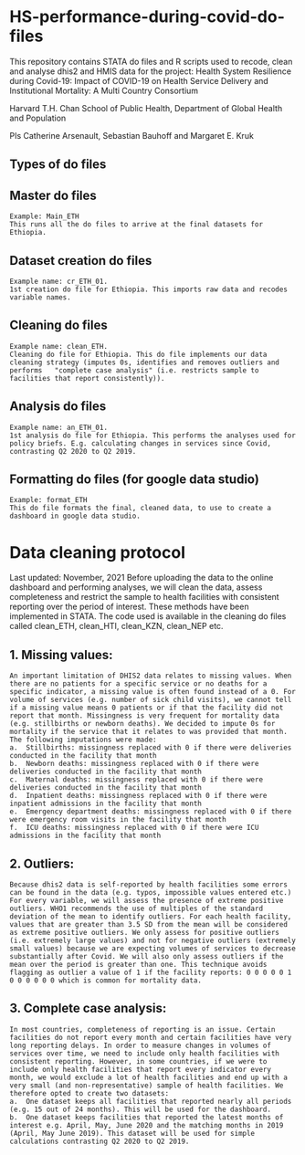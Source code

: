 # HS-performance-during-covid-do-files
This repository contains STATA do files and R scripts used to recode, clean and analyse dhis2 and HMIS data for the project: 
Health System Resilience during Covid-19: Impact of COVID-19 on Health Service Delivery and Institutional Mortality: A Multi Country Consortium

Harvard T.H. Chan School of Public Health, Department of Global Health and Population

PIs Catherine Arsenault, Sebastian Bauhoff and Margaret E. Kruk

## Types of do files
  ## Master do files
    Example: Main_ETH
    This runs all the do files to arrive at the final datasets for Ethiopia.  
  ## Dataset creation do files
    Example name: cr_ETH_01.
    1st creation do file for Ethiopia. This imports raw data and recodes variable names.
  ## Cleaning do files
    Example name: clean_ETH. 
    Cleaning do file for Ethiopia. This do file implements our data cleaning strategy (imputes 0s, identifies and removes outliers and performs   "complete case analysis" (i.e. restricts sample to facilities that report consistently)).  
  ## Analysis do files
    Example name: an_ETH_01.
    1st analysis do file for Ethiopia. This performs the analyses used for policy briefs. E.g. calculating changes in services since Covid, contrasting Q2 2020 to Q2 2019.
  ## Formatting do files (for google data studio)
    Example: format_ETH
    This do file formats the final, cleaned data, to use to create a dashboard in google data studio.
 
 # Data cleaning protocol 
   Last updated: November, 2021
    Before uploading the data to the online dashboard and performing analyses, we will clean the data, assess completeness and restrict the sample to health facilities with consistent reporting over the period of interest. These methods have been implemented in STATA. The code used is available in the cleaning do files called clean_ETH, clean_HTI, clean_KZN, clean_NEP etc.
## 1.	Missing values: 
    An important limitation of DHIS2 data relates to missing values. When there are no patients for a specific service or no deaths for a specific indicator, a missing value is often found instead of a 0. For volume of services (e.g. number of sick child visits), we cannot tell if a missing value means 0 patients or if that the facility did not report that month. Missingness is very frequent for mortality data (e.g. stillbirths or newborn deaths). We decided to impute 0s for mortality if the service that it relates to was provided that month. The following imputations were made:
    a.	Stillbirths: missingness replaced with 0 if there were deliveries conducted in the facility that month
    b.	Newborn deaths: missingness replaced with 0 if there were deliveries conducted in the facility that month
    c.	Maternal deaths: missingness replaced with 0 if there were deliveries conducted in the facility that month
    d.	Inpatient deaths: missingness replaced with 0 if there were inpatient admissions in the facility that month
    e.	Emergency department deaths: missingness replaced with 0 if there were emergency room visits in the facility that month
    f.	ICU deaths: missingness replaced with 0 if there were ICU admissions in the facility that month
## 2.	Outliers: 
    Because dhis2 data is self-reported by health facilities some errors can be found in the data (e.g. typos, impossible values entered etc.) For every variable, we will assess the presence of extreme positive outliers. WHO1 recommends the use of multiples of the standard deviation of the mean to identify outliers. For each health facility, values that are greater than 3.5 SD from the mean will be considered as extreme positive outliers. We only assess for positive outliers (i.e. extremely large values) and not for negative outliers (extremely small values) because we are expecting volumes of services to decrease substantially after Covid. We will also only assess outliers if the mean over the period is greater than one. This technique avoids flagging as outlier a value of 1 if the facility reports: 0 0 0 0 0 1 0 0 0 0 0 0 which is common for mortality data.
## 3.	Complete case analysis:
    In most countries, completeness of reporting is an issue. Certain facilities do not report every month and certain facilities have very long reporting delays. In order to measure changes in volumes of services over time, we need to include only health facilities with consistent reporting. However, in some countries, if we were to include only health facilities that report every indicator every month, we would exclude a lot of health facilities and end up with a very small (and non-representative) sample of health facilities. We therefore opted to create two datasets:
    a.	One dataset keeps all facilities that reported nearly all periods (e.g. 15 out of 24 months). This will be used for the dashboard. 
    b.	One dataset keeps facilities that reported the latest months of interest e.g. April, May, June 2020 and the matching months in 2019 (April, May June 2019). This dataset will be used for simple calculations contrasting Q2 2020 to Q2 2019.   






